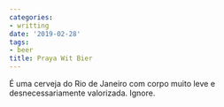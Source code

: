 ```yaml
---
categories:
- writting
date: '2019-02-28'
tags:
- beer
title: Praya Wit Bier
---
```


É uma cerveja do Rio de Janeiro com corpo muito leve e desnecessariamente valorizada. Ignore.